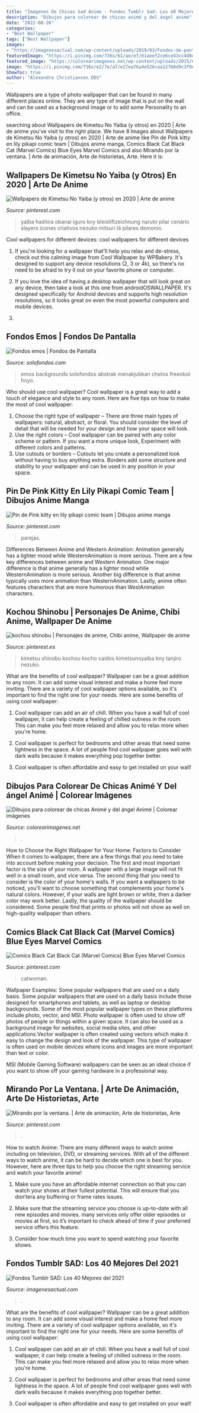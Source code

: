 ```yaml
---
title: "Imagenes De Chicas Sad Anime - Fondos Tumblr Sad: Los 40 Mejores Del 2021"
description: "Dibujos para colorear de chicas animé y del ángel animé"
date: "2022-08-26"
categories:
- "Best Wallpaper"
tags: ["Best Wallpaper"]
images:
- "https://imagenesactual.com/wp-content/uploads/2019/03/Fondos-de-pantalla-tristes-tumblr.jpg"
featuredImage: "https://i.pinimg.com/736x/61/ae/ef/61aeef2ce6ce43cc4d8cf2b5de95af13.jpg"
featured_image: "https://colorearimagenes.net/wp-content/uploads/2015/06/anime_2_by_lee29-d482wlz.png1_.png"
image: "https://i.pinimg.com/736x/e2/7e/a7/e27ea76a4e526caa12760d9c3f9e63ee.jpg"
ShowToc: true
author: "Alexandre Christiansen DDS"
---
```





Wallpapers are a type of photo wallpaper that can be found in many different places online. They are any type of image that is put on the wall and can be used as a background image or to add some Personality to an office.

	

		
searching about Wallpapers de Kimetsu No Yaiba (y otros) en 2020 | Arte de anime you've visit to the right place. We have 8 Images about Wallpapers de Kimetsu No Yaiba (y otros) en 2020 | Arte de anime like Pin de Pink kitty en lily pikapi comic team | Dibujos anime manga, Comics Black Cat Black Cat (Marvel Comics) Blue Eyes Marvel Comics and also Mirando por la ventana. | Arte de animación, Arte de historietas, Arte. Here it is:
		
    
## Wallpapers De Kimetsu No Yaiba (y Otros) En 2020 | Arte De Anime

<img loading=lazy src="https://i.pinimg.com/736x/52/14/57/52145718bbb0ea96f5550ef95700bc61.jpg" onerror="this.onerror=null;this.src='https://tse1.mm.bing.net/th?id=OIP.jC1bfJM8jydOLXfmo_479AAAAA&amp;pid=15.1';" alt="Wallpapers de Kimetsu No Yaiba (y otros) en 2020 | Arte de anime">

_Source: pinterest.com_

>yaiba hashira obanai iguro kny bleistiftzeichnung naruto pilar cenário slayers ícones criativos nezuko mitsuri là pilares demonio. 

	

Cool wallpapers for different devices:
cool wallpapers for different devices 

1. If you're looking for a wallpaper that'll help you relax and de-stress, check out this calming image from Cool Wallpaper by WPBakery. It's designed to support any device resolutions (2, 3 or 4k), so there's no need to be afraid to try it out on your favorite phone or computer.

2. If you love the idea of having a desktop wallpaper that will look great on any device, then take a look at this one from androidOSWALLPAPER. It's designed specifically for Android devices and supports high resolution resolutions, so it looks great on even the most powerful computers and mobile devices.

3.

    
## Fondos Emos | Fondos De Pantalla

<img loading=lazy src="https://www.solofondos.com/wp-content/uploads/2015/12/Fondos-de-pantalla-emo-de-amor1.jpg" onerror="this.onerror=null;this.src='https://tse1.mm.bing.net/th?id=OIP.cUclbL6l9h4hqTej4YwWzwHaFj&amp;pid=15.1';" alt="Fondos emos | Fondos de Pantalla">

_Source: solofondos.com_

>emos backgrounds solofondos abstrak menakjubkan chetos freeoboi hoyo. 

	

Who should use cool wallpaper?
Cool wallpaper is a great way to add a touch of elegance and style to any room. Here are five tips on how to make the most of cool wallpaper: 
1) Choose the right type of wallpaper – There are three main types of wallpapers: natural, abstract, or floral. You should consider the level of detail that will be needed for your design and how your space will look. 
2) Use the right colors – Cool wallpaper can be paired with any color scheme or pattern. If you want a more unique look, Experiment with different colors and patterns. 
3) Use cutouts or borders – Cutouts let you create a personalized look without having to buy anything extra. Borders add some structure and stability to your wallpaper and can be used in any position in your space.

    
## Pin De Pink Kitty En Lily Pikapi Comic Team | Dibujos Anime Manga

<img loading=lazy src="https://i.pinimg.com/736x/61/ae/ef/61aeef2ce6ce43cc4d8cf2b5de95af13.jpg" onerror="this.onerror=null;this.src='https://tse3.mm.bing.net/th?id=OIP.fdZFA72Yx4DT2fKF5q3mYAHaKe&amp;pid=15.1';" alt="Pin de Pink kitty en lily pikapi comic team | Dibujos anime manga">

_Source: pinterest.com_

>parejas. 

	

Differences Between Anime and Western Animation: Animation generally has a lighter mood while WesternAnimation is more serious.
There are a few key differences between anime and Western Animation. One major difference is that anime generally has a lighter mood while WesternAnimation is more serious. Another big difference is that anime typically uses more animation than WesternAnimation. Lastly, anime often features characters that are more humorous than WestAnimation characters.

    
## Kochou Shinobu | Personajes De Anime, Chibi Anime, Wallpaper De Anime

<img loading=lazy src="https://i.pinimg.com/736x/e2/7e/a7/e27ea76a4e526caa12760d9c3f9e63ee.jpg" onerror="this.onerror=null;this.src='https://tse3.mm.bing.net/th?id=OIP.EYX_uBC16Oobpx2wxFEP_wHaKe&amp;pid=15.1';" alt="kochou shinobu | Personajes de anime, Chibi anime, Wallpaper de anime">

_Source: pinterest.es_

>kimetsu shinobu kochou kocho caidos kimetsunoyaiba kny tanjiro nezuko. 

	

What are the benefits of cool wallpaper?
Wallpaper can be a great addition to any room. It can add some visual interest and make a home feel more inviting. There are a variety of cool wallpaper options available, so it's important to find the right one for your needs. Here are some benefits of using cool wallpaper: 
1. Cool wallpaper can add an air of chill. When you have a wall full of cool wallpaper, it can help create a feeling of chilled outness in the room. This can make you feel more relaxed and allow you to relax more when you're home. 

2. Cool wallpaper is perfect for bedrooms and other areas that need some lightness in the space. A lot of people find cool wallpaper goes well with dark walls because it makes everything pop together better. 

3. Cool wallpaper is often affordable and easy to get installed on your wall!

    
## Dibujos Para Colorear De Chicas Animé Y Del ángel Animé | Colorear Imágenes

<img loading=lazy src="https://colorearimagenes.net/wp-content/uploads/2015/06/anime_2_by_lee29-d482wlz.png1_.png" onerror="this.onerror=null;this.src='https://tse3.mm.bing.net/th?id=OIP.EPahIIQzxmV7_4ojooNsWQHaKq&amp;pid=15.1';" alt="Dibujos para colorear de chicas Animé y del ángel Animé | Colorear imágenes">

_Source: colorearimagenes.net_

>. 

	

How to Choose the Right Wallpaper for Your Home: Factors to Consider
When it comes to wallpaper, there are a few things that you need to take into account before making your decision. The first and most important factor is the size of your room. A wallpaper with a large image will not fit well in a small room, and vice versa. 
The second thing that you need to consider is the color of your home's walls. If you want a wallpapers to be noticed, you'll want to choose something that complements your home's natural colors. However, if your walls are light brown or white, then a darker color may work better. 
Lastly, the quality of the wallpaper should be considered. Some people find that prints or photos will not show as well on high-quality wallpaper than others.

    
## Comics Black Cat Black Cat (Marvel Comics) Blue Eyes Marvel Comics

<img loading=lazy src="https://i.pinimg.com/736x/82/9d/20/829d207c83156a040cd6a7659b76229d.jpg" onerror="this.onerror=null;this.src='https://tse2.mm.bing.net/th?id=OIP.JUmaXwM-nkWicWXjU7qnGgHaNK&amp;pid=15.1';" alt="Comics Black Cat Black Cat (Marvel Comics) Blue Eyes Marvel Comics">

_Source: pinterest.com_

>catwoman. 

	

Wallpaper Examples: Some popular wallpapers that are used on a daily basis.
Some popular wallpapers that are used on a daily basis include those designed for smartphones and tablets, as well as laptop or desktop backgrounds. Some of the most popular wallpaper types on these platforms include photo, vector, and MSI. 
Photo wallpaper is often used to show off photos of people or things within a given space. It can also be used as a background image for websites, social media sites, and other applications.Vector wallpaper is often created using vectors which make it easy to change the design and look of the wallpaper. This type of wallpaper is often used on mobile devices where icons and images are more important than text or color. 

MSI (Mobile Gaming Software) wallpapers can be seen as an ideal choice if you want to show off your gaming hardware in a professional way.

    
## Mirando Por La Ventana. | Arte De Animación, Arte De Historietas, Arte

<img loading=lazy src="https://i.pinimg.com/736x/02/9e/d2/029ed2c8c15efed2f891a6793c9fd991.jpg" onerror="this.onerror=null;this.src='https://tse1.mm.bing.net/th?id=OIP.ZhPTJ_sfOXimAAa8ivU50QAAAA&amp;pid=15.1';" alt="Mirando por la ventana. | Arte de animación, Arte de historietas, Arte">

_Source: pinterest.com_

>. 

	

How to watch Anime: There are many different ways to watch anime including on television, DVD, or streaming services.
With all of the different ways to watch anime, it can be hard to decide which one is best for you. However, here are three tips to help you choose the right streaming service and watch your favorite anime!
1. Make sure you have an affordable internet connection so that you can watch your shows at their fullest potential. This will ensure that you don’tera any buffering or frame rates issues.

2. Make sure that the streaming service you choose is up-to-date with all new episodes and movies. many services only offer older episodes or movies at first, so it’s important to check ahead of time if your preferred service offers this feature.

3. Consider how much time you want to spend watching your favorite shows.

    
## Fondos Tumblr SAD: Los 40 Mejores Del 2021

<img loading=lazy src="https://imagenesactual.com/wp-content/uploads/2019/03/Fondos-de-pantalla-tristes-tumblr.jpg" onerror="this.onerror=null;this.src='https://tse2.mm.bing.net/th?id=OIP.l_nL_BCBC4MGoryzVtIUxAHaLG&amp;pid=15.1';" alt="Fondos Tumblr SAD: Los 40 Mejores del 2021">

_Source: imagenesactual.com_

>. 

	

What are the benefits of cool wallpaper?
Wallpaper can be a great addition to any room. It can add some visual interest and make a home feel more inviting. There are a variety of cool wallpaper options available, so it's important to find the right one for your needs. Here are some benefits of using cool wallpaper: 
1. Cool wallpaper can add an air of chill. When you have a wall full of cool wallpaper, it can help create a feeling of chilled outness in the room. This can make you feel more relaxed and allow you to relax more when you're home. 

2. Cool wallpaper is perfect for bedrooms and other areas that need some lightness in the space. A lot of people find cool wallpaper goes well with dark walls because it makes everything pop together better. 

3. Cool wallpaper is often affordable and easy to get installed on your wall!

